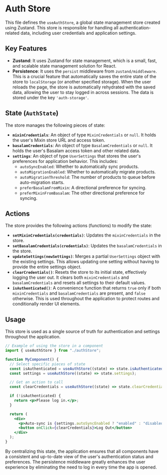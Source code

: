 # Auth Store

This file defines the `useAuthStore`, a global state management store created using Zustand. This store is responsible for handling all authentication-related data, including user credentials and application settings.

## Key Features

- **Zustand**: It uses Zustand for state management, which is a small, fast, and scalable state management solution for React.
- **Persistence**: It uses the `persist` middleware from `zustand/middleware`. This is a crucial feature that automatically saves the entire state of the store to `localStorage` (or another specified storage). When the user reloads the page, the store is automatically rehydrated with the saved data, allowing the user to stay logged in across sessions. The data is stored under the key `'auth-storage'`.

## State (`AuthState`)

The store manages the following pieces of state:

- **`mixinCredentials`**: An object of type `MixinCredentials` or `null`. It holds the user's Mixin store URL and access token.
- **`basalamCredentials`**: An object of type `BasalamCredentials` or `null`. It holds the user's Basalam access token and other related data.
- **`settings`**: An object of type `UserSettings` that stores the user's preferences for application behavior. This includes:
  - `autoSyncEnabled`: Whether to automatically sync products.
  - `autoMigrationEnabled`: Whether to automatically migrate products.
  - `autoMigrationThreshold`: The number of products to queue before auto-migration starts.
  - `preferBasalamFromMixin`: A directional preference for syncing.
  - `preferMixinFromBasalam`: The other directional preference for syncing.

## Actions

The store provides the following actions (functions) to modify the state:

- **`setMixinCredentials(credentials)`**: Updates the `mixinCredentials` in the store.
- **`setBasalamCredentials(credentials)`**: Updates the `basalamCredentials` in the store.
- **`updateSettings(newSettings)`**: Merges a partial `UserSettings` object with the existing settings. This allows updating one setting without having to provide the entire settings object.
- **`clearCredentials()`**: Resets the store to its initial state, effectively logging the user out. It clears both `mixinCredentials` and `basalamCredentials` and resets all settings to their default values.
- **`isAuthenticated()`**: A convenience function that returns `true` only if both `mixinCredentials` and `basalamCredentials` are present, and `false` otherwise. This is used throughout the application to protect routes and conditionally render UI elements.

## Usage

This store is used as a single source of truth for authentication and settings throughout the application.

```jsx
// Example of using the store in a component
import { useAuthStore } from "./authStore";

function MyComponent() {
  // Select specific pieces of state
  const isAuthenticated = useAuthStore((state) => state.isAuthenticated());
  const settings = useAuthStore((state) => state.settings);

  // Get an action to call
  const clearCredentials = useAuthStore((state) => state.clearCredentials);

  if (!isAuthenticated) {
    return <p>Please log in.</p>;
  }

  return (
    <div>
      <p>Auto-sync is {settings.autoSyncEnabled ? "enabled" : "disabled"}.</p>
      <button onClick={clearCredentials}>Log Out</button>
    </div>
  );
}
```

By centralizing this state, the application ensures that all components have a consistent and up-to-date view of the user's authentication status and preferences. The persistence middleware greatly enhances the user experience by eliminating the need to log in every time the app is opened.

